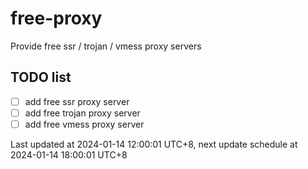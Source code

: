 
# free-proxy
Provide free ssr / trojan / vmess proxy servers


## TODO list
- [ ] add free ssr proxy server
- [ ] add free trojan proxy server
- [ ] add free vmess proxy server

Last updated at 2024-01-14 12:00:01 UTC+8, next update schedule at 2024-01-14 18:00:01 UTC+8

